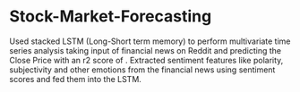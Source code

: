 # Stock-Market-Forecasting
Used stacked LSTM (Long-Short term memory) to perform multivariate time series analysis taking input of financial news on Reddit and predicting the Close Price with an r2 score of . Extracted sentiment features like polarity, subjectivity and other emotions from the financial news using sentiment scores and fed them into the LSTM.
